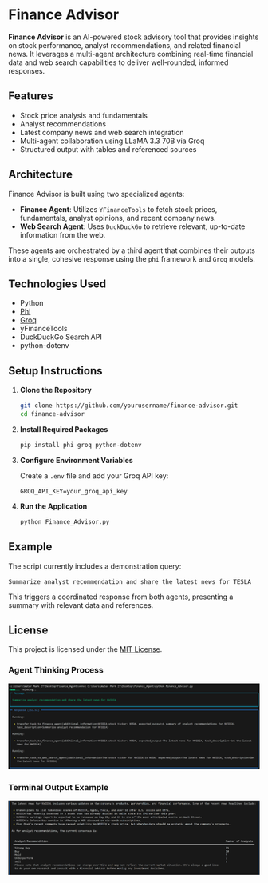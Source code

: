 # Finance Advisor

**Finance Advisor** is an AI-powered stock advisory tool that provides insights on stock performance, analyst recommendations, and related financial news. It leverages a multi-agent architecture combining real-time financial data and web search capabilities to deliver well-rounded, informed responses.

## Features

* Stock price analysis and fundamentals
* Analyst recommendations
* Latest company news and web search integration
* Multi-agent collaboration using LLaMA 3.3 70B via Groq
* Structured output with tables and referenced sources

## Architecture

Finance Advisor is built using two specialized agents:

* **Finance Agent**: Utilizes `YFinanceTools` to fetch stock prices, fundamentals, analyst opinions, and recent company news.
* **Web Search Agent**: Uses `DuckDuckGo` to retrieve relevant, up-to-date information from the web.

These agents are orchestrated by a third agent that combines their outputs into a single, cohesive response using the `phi` framework and `Groq` models.

## Technologies Used

* Python
* [Phi](https://phi-api.com/)
* [Groq](https://groq.com/)
* yFinanceTools
* DuckDuckGo Search API
* python-dotenv

## Setup Instructions

1. **Clone the Repository**

   ```bash
   git clone https://github.com/yourusername/finance-advisor.git
   cd finance-advisor
   ```

2. **Install Required Packages**

   ```bash
   pip install phi groq python-dotenv
   ```

3. **Configure Environment Variables**

   Create a `.env` file and add your Groq API key:

   ```
   GROQ_API_KEY=your_groq_api_key
   ```

4. **Run the Application**

   ```bash
   python Finance_Advisor.py
   ```

## Example

The script currently includes a demonstration query:

```
Summarize analyst recommendation and share the latest news for TESLA
```

This triggers a coordinated response from both agents, presenting a summary with relevant data and references.

## License

This project is licensed under the [MIT License](LICENSE).

### Agent Thinking Process
![Agent Running](img01.png)

### Terminal Output Example
![Terminal Output](img02.png)

